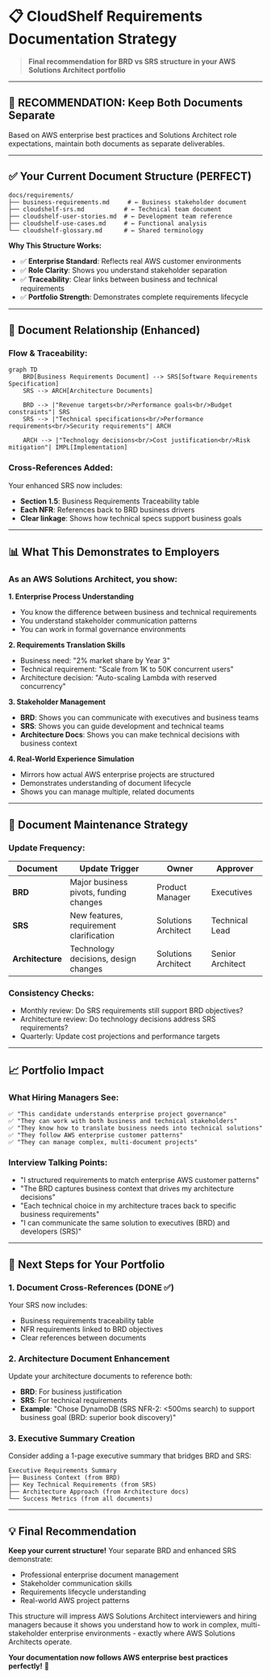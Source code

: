 # 📋 CloudShelf Requirements Documentation Strategy

> **Final recommendation for BRD vs SRS structure in your AWS Solutions Architect portfolio**

---

## 🎯 **RECOMMENDATION: Keep Both Documents Separate**

Based on AWS enterprise best practices and Solutions Architect role expectations, maintain both documents as separate deliverables.

---

## ✅ **Your Current Document Structure (PERFECT)**

```
docs/requirements/
├── business-requirements.md     # ← Business stakeholder document
├── cloudshelf-srs.md           # ← Technical team document  
├── cloudshelf-user-stories.md  # ← Development team reference
├── cloudshelf-use-cases.md     # ← Functional analysis
└── cloudshelf-glossary.md      # ← Shared terminology
```

**Why This Structure Works:**
- ✅ **Enterprise Standard**: Reflects real AWS customer environments
- ✅ **Role Clarity**: Shows you understand stakeholder separation
- ✅ **Traceability**: Clear links between business and technical requirements
- ✅ **Portfolio Strength**: Demonstrates complete requirements lifecycle

---

## 🔗 **Document Relationship (Enhanced)**

### **Flow & Traceability:**
```mermaid
graph TD
    BRD[Business Requirements Document] --> SRS[Software Requirements Specification]
    SRS --> ARCH[Architecture Documents]
    
    BRD --> |"Revenue targets<br/>Performance goals<br/>Budget constraints"| SRS
    SRS --> |"Technical specifications<br/>Performance requirements<br/>Security requirements"| ARCH
    
    ARCH --> |"Technology decisions<br/>Cost justification<br/>Risk mitigation"| IMPL[Implementation]
```

### **Cross-References Added:**
Your enhanced SRS now includes:
- **Section 1.5**: Business Requirements Traceability table
- **Each NFR**: References back to BRD business drivers
- **Clear linkage**: Shows how technical specs support business goals

---

## 📊 **What This Demonstrates to Employers**

### **As an AWS Solutions Architect, you show:**

**1. Enterprise Process Understanding**
- You know the difference between business and technical requirements
- You understand stakeholder communication patterns
- You can work in formal governance environments

**2. Requirements Translation Skills**
- Business need: "2% market share by Year 3"
- Technical requirement: "Scale from 1K to 50K concurrent users"
- Architecture decision: "Auto-scaling Lambda with reserved concurrency"

**3. Stakeholder Management**
- **BRD**: Shows you can communicate with executives and business teams
- **SRS**: Shows you can guide development and technical teams
- **Architecture Docs**: Shows you can make technical decisions with business context

**4. Real-World Experience Simulation**
- Mirrors how actual AWS enterprise projects are structured
- Demonstrates understanding of document lifecycle
- Shows you can manage multiple, related documents

---

## 🚀 **Document Maintenance Strategy**

### **Update Frequency:**
| **Document** | **Update Trigger** | **Owner** | **Approver** |
|--------------|-------------------|-----------|--------------|
| **BRD** | Major business pivots, funding changes | Product Manager | Executives |
| **SRS** | New features, requirement clarification | Solutions Architect | Technical Lead |
| **Architecture** | Technology decisions, design changes | Solutions Architect | Senior Architect |

### **Consistency Checks:**
- Monthly review: Do SRS requirements still support BRD objectives?
- Architecture review: Do technology decisions address SRS requirements?
- Quarterly: Update cost projections and performance targets

---

## 📈 **Portfolio Impact**

### **What Hiring Managers See:**
```
✅ "This candidate understands enterprise project governance"
✅ "They can work with both business and technical stakeholders"  
✅ "They know how to translate business needs into technical solutions"
✅ "They follow AWS enterprise customer patterns"
✅ "They can manage complex, multi-document projects"
```

### **Interview Talking Points:**
- "I structured requirements to match enterprise AWS customer patterns"
- "The BRD captures business context that drives my architecture decisions"
- "Each technical choice in my architecture traces back to specific business requirements"
- "I can communicate the same solution to executives (BRD) and developers (SRS)"

---

## 🎯 **Next Steps for Your Portfolio**

### **1. Document Cross-References (DONE ✅)**
Your SRS now includes:
- Business requirements traceability table
- NFR requirements linked to BRD objectives
- Clear references between documents

### **2. Architecture Document Enhancement**
Update your architecture documents to reference both:
- **BRD**: For business justification
- **SRS**: For technical requirements
- **Example**: "Chose DynamoDB (SRS NFR-2: <500ms search) to support business goal (BRD: superior book discovery)"

### **3. Executive Summary Creation**
Consider adding a 1-page executive summary that bridges BRD and SRS:
```
Executive Requirements Summary
├── Business Context (from BRD)
├── Key Technical Requirements (from SRS)  
├── Architecture Approach (from Architecture docs)
└── Success Metrics (from all documents)
```

---

## 💡 **Final Recommendation**

**Keep your current structure!** Your separate BRD and enhanced SRS demonstrate:
- Professional enterprise document management
- Stakeholder communication skills
- Requirements lifecycle understanding
- Real-world AWS project patterns

This structure will impress AWS Solutions Architect interviewers and hiring managers because it shows you understand how to work in complex, multi-stakeholder enterprise environments - exactly where AWS Solutions Architects operate.

**Your documentation now follows AWS enterprise best practices perfectly!** 🚀
